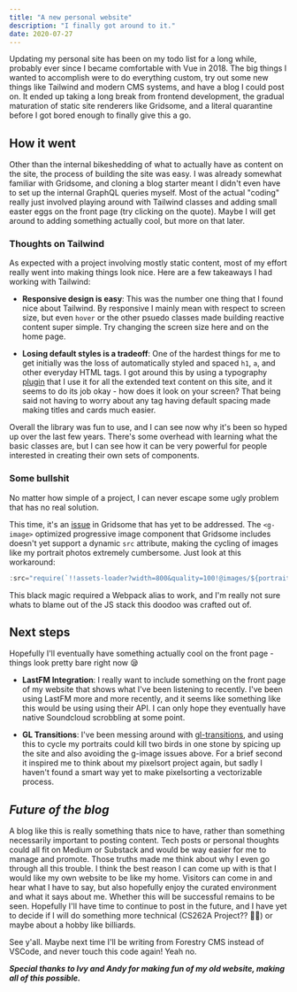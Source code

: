 ```yaml
---
title: "A new personal website"
description: "I finally got around to it."
date: 2020-07-27
---
```


Updating my personal site has been on my todo list for a long while, probably ever since I became comfortable with Vue in 2018. The big things I wanted to accomplish were to do everything custom, try out some new things like Tailwind and modern CMS systems, and have a blog I could post on. It ended up taking a long break from frontend development, the gradual maturation of static site renderers like Gridsome, and a literal quarantine before I got bored enough to finally give this a go.

## How it went

Other than the internal bikeshedding of what to actually have as content on the site, the process of building the site was easy. I was already somewhat familiar with Gridsome, and cloning a blog starter meant I didn't even have to set up the internal GraphQL queries myself. Most of the actual "coding" really just involved playing around with Tailwind classes and adding small easter eggs on the front page (try clicking on the quote). Maybe I will get around to adding something actually cool, but more on that later.

### Thoughts on Tailwind

As expected with a project involving mostly static content, most of my effort really went into making things look nice. Here are a few takeaways I had working with Tailwind:

- **Responsive design is easy**: This was the number one thing that I found nice about Tailwind. By responsive I mainly mean with respect to screen size, but even `hover` or the other psuedo classes made building reactive content super simple. Try changing the screen size here and on the home page.

- **Losing default styles is a tradeoff**: One of the hardest things for me to get initially was the loss of automatically styled and spaced `h1`, `a`, and other everyday HTML tags. I got around this by using a typography [plugin](https://tailwindcss-typography.netlify.app/) that I use it for all the extended text content on this site, and it seems to do its job okay - how does it look on your screen? That being said not having to worry about any tag having default spacing made making titles and cards much easier.

Overall the library was fun to use, and I can see now why it's been so hyped up over the last few years. There's some overhead with learning what the basic classes are, but I can see how it can be very powerful for people interested in creating their own sets of components.

### Some bullshit

No matter how simple of a project, I can never escape some ugly problem that has no real solution.

This time, it's an [issue](https://github.com/gridsome/gridsome/issues/292) in Gridsome that has yet to be addressed. The `<g-image>` optimized progressive image component that Gridsome includes doesn't yet support a dynamic `src` attribute, making the cycling of images like my portrait photos extremely cumbersome. Just look at this workaround:

```javascript
:src="require(`!!assets-loader?width=800&quality=100!@images/${portraits[portraits_counter]}`)"
```

This black magic required a Webpack alias to work, and I'm really not sure whats to blame out of the JS stack this doodoo was crafted out of.

## Next steps

Hopefully I'll eventually have something actually cool on the front page - things look pretty bare right now 😪

- **LastFM Integration**: I really want to include something on the front page of my website that shows what I've been listening to recently. I've been using LastFM more and more recently, and it seems like something like this would be using using their API. I can only hope they eventually have native Soundcloud scrobbling at some point.

- **GL Transitions**: I've been messing around with [gl-transitions](https://gl-transitions.com/), and using this to cycle my portraits could kill two birds in one stone by spicing up the site and also avoiding the g-image issues above. For a brief second it inspired me to think about my pixelsort project again, but sadly I haven't found a smart way yet to make pixelsorting a vectorizable process.

## _Future of the blog_

A blog like this is really something thats nice to have, rather than something necessarily important to posting content. Tech posts or personal thoughts could all fit on Medium or Substack and would be way easier for me to manage and promote. Those truths made me think about why I even go through all this trouble. I think the best reason I can come up with is that I would like my own website to be like my home. Visitors can come in and hear what I have to say, but also hopefully enjoy the curated environment and what it says about me. Whether this will be successful remains to be seen. Hopefully I'll have time to continue to post in the future, and I have yet to decide if I will do something more technical (CS262A Project?? 👀👀) or maybe about a hobby like billiards.

See y'all. Maybe next time I'll be writing from Forestry CMS instead of VSCode, and never touch this code again! Yeah no.

_**Special thanks to Ivy and Andy for making fun of my old website, making all of this possible.**_